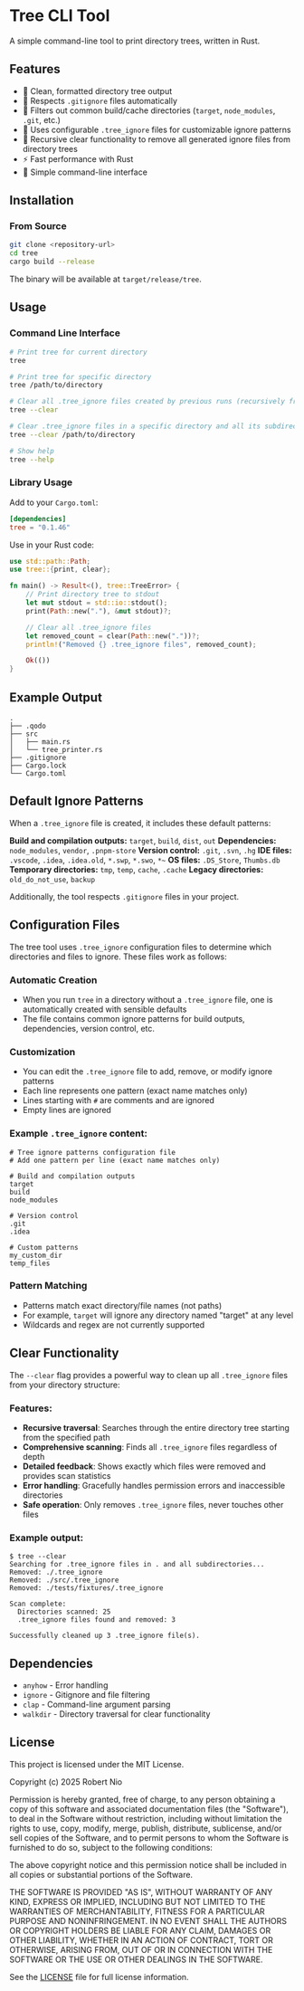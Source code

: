 # Tree CLI Tool

A simple command-line tool to print directory trees, written in Rust.

## Features

- 🌳 Clean, formatted directory tree output
- 🚫 Respects `.gitignore` files automatically
- 📁 Filters out common build/cache directories (`target`, `node_modules`, `.git`, etc.)
- 📝 Uses configurable `.tree_ignore` files for customizable ignore patterns
- 🧹 Recursive clear functionality to remove all generated ignore files from directory trees
- ⚡ Fast performance with Rust
- 🎯 Simple command-line interface

## Installation

### From Source

```bash
git clone <repository-url>
cd tree
cargo build --release
```

The binary will be available at `target/release/tree`.

## Usage

### Command Line Interface

```bash
# Print tree for current directory
tree

# Print tree for specific directory
tree /path/to/directory

# Clear all .tree_ignore files created by previous runs (recursively from current directory)
tree --clear

# Clear .tree_ignore files in a specific directory and all its subdirectories
tree --clear /path/to/directory

# Show help
tree --help
```

### Library Usage

Add to your `Cargo.toml`:
```toml
[dependencies]
tree = "0.1.46"
```

Use in your Rust code:
```rust
use std::path::Path;
use tree::{print, clear};

fn main() -> Result<(), tree::TreeError> {
    // Print directory tree to stdout
    let mut stdout = std::io::stdout();
    print(Path::new("."), &mut stdout)?;

    // Clear all .tree_ignore files
    let removed_count = clear(Path::new("."))?;
    println!("Removed {} .tree_ignore files", removed_count);

    Ok(())
}
```

## Example Output

```
.
├── .qodo
├── src
│   ├── main.rs
│   └── tree_printer.rs
├── .gitignore
├── Cargo.lock
└── Cargo.toml
```

## Default Ignore Patterns

When a `.tree_ignore` file is created, it includes these default patterns:

**Build and compilation outputs:** `target`, `build`, `dist`, `out`
**Dependencies:** `node_modules`, `vendor`, `.pnpm-store`
**Version control:** `.git`, `.svn`, `.hg`
**IDE files:** `.vscode`, `.idea`, `.idea.old`, `*.swp`, `*.swo`, `*~`
**OS files:** `.DS_Store`, `Thumbs.db`
**Temporary directories:** `tmp`, `temp`, `cache`, `.cache`
**Legacy directories:** `old_do_not_use`, `backup`

Additionally, the tool respects `.gitignore` files in your project.

## Configuration Files

The tree tool uses `.tree_ignore` configuration files to determine which directories and files to ignore. These files work as follows:

### Automatic Creation
- When you run `tree` in a directory without a `.tree_ignore` file, one is automatically created with sensible defaults
- The file contains common ignore patterns for build outputs, dependencies, version control, etc.

### Customization
- You can edit the `.tree_ignore` file to add, remove, or modify ignore patterns
- Each line represents one pattern (exact name matches only)
- Lines starting with `#` are comments and are ignored
- Empty lines are ignored

### Example `.tree_ignore` content:
```
# Tree ignore patterns configuration file
# Add one pattern per line (exact name matches only)

# Build and compilation outputs
target
build
node_modules

# Version control
.git
.idea

# Custom patterns
my_custom_dir
temp_files
```

### Pattern Matching
- Patterns match exact directory/file names (not paths)
- For example, `target` will ignore any directory named "target" at any level
- Wildcards and regex are not currently supported

## Clear Functionality

The `--clear` flag provides a powerful way to clean up all `.tree_ignore` files from your directory structure:

### Features:
- **Recursive traversal**: Searches through the entire directory tree starting from the specified path
- **Comprehensive scanning**: Finds all `.tree_ignore` files regardless of depth
- **Detailed feedback**: Shows exactly which files were removed and provides scan statistics
- **Error handling**: Gracefully handles permission errors and inaccessible directories
- **Safe operation**: Only removes `.tree_ignore` files, never touches other files

### Example output:
```
$ tree --clear
Searching for .tree_ignore files in . and all subdirectories...
Removed: ./.tree_ignore
Removed: ./src/.tree_ignore
Removed: ./tests/fixtures/.tree_ignore

Scan complete:
  Directories scanned: 25
  .tree_ignore files found and removed: 3

Successfully cleaned up 3 .tree_ignore file(s).
```

## Dependencies

- `anyhow` - Error handling
- `ignore` - Gitignore and file filtering
- `clap` - Command-line argument parsing
- `walkdir` - Directory traversal for clear functionality

## License

This project is licensed under the MIT License.

Copyright (c) 2025 Robert Nio

Permission is hereby granted, free of charge, to any person obtaining a copy
of this software and associated documentation files (the "Software"), to deal
in the Software without restriction, including without limitation the rights
to use, copy, modify, merge, publish, distribute, sublicense, and/or sell
copies of the Software, and to permit persons to whom the Software is
furnished to do so, subject to the following conditions:

The above copyright notice and this permission notice shall be included in all
copies or substantial portions of the Software.

THE SOFTWARE IS PROVIDED "AS IS", WITHOUT WARRANTY OF ANY KIND, EXPRESS OR
IMPLIED, INCLUDING BUT NOT LIMITED TO THE WARRANTIES OF MERCHANTABILITY,
FITNESS FOR A PARTICULAR PURPOSE AND NONINFRINGEMENT. IN NO EVENT SHALL THE
AUTHORS OR COPYRIGHT HOLDERS BE LIABLE FOR ANY CLAIM, DAMAGES OR OTHER
LIABILITY, WHETHER IN AN ACTION OF CONTRACT, TORT OR OTHERWISE, ARISING FROM,
OUT OF OR IN CONNECTION WITH THE SOFTWARE OR THE USE OR OTHER DEALINGS IN THE
SOFTWARE.

See the [LICENSE](LICENSE) file for full license information.
